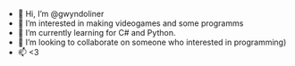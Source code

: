 - 👋 Hi, I’m @gwyndoliner
- 👀 I’m interested in making videogames and some programms
- 🌱 I’m currently learning for C# and Python.
- 💞️ I’m looking to collaborate on someone who interested in programming)
- 📫 <3

<!---
gwyndoliner/gwyndoliner is a ✨ special ✨ repository because its `README.md` (this file) appears on your GitHub profile.
You can click the Preview link to take a look at your changes.
--->
